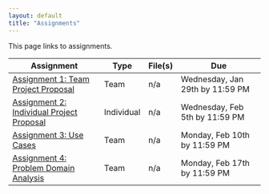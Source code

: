 ```yaml
---
layout: default
title: "Assignments"
---
```


This page links to assignments.

Assignment | Type | File(s) | Due
---------- | ---- | ------- | ---
[Assignment 1: Team Project Proposal](assign01.html) | Team | n/a | Wednesday, Jan 29th by 11:59 PM
[Assignment 2: Individual Project Proposal](assign02.html) | Individual | n/a | Wednesday, Feb 5th by 11:59 PM
[Assignment 3: Use Cases](assign03.html) | Team | n/a | Monday, Feb 10th by 11:59 PM
[Assignment 4: Problem Domain Analysis](assign04.html) | Team | n/a | Monday, Feb 17th by 11:59 PM
